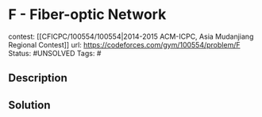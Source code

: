 # F - Fiber-optic Network

contest: [[CFICPC/100554/100554|2014-2015 ACM-ICPC, Asia Mudanjiang Regional Contest]]
url: https://codeforces.com/gym/100554/problem/F
Status: #UNSOLVED
Tags: #

## Description

## Solution

